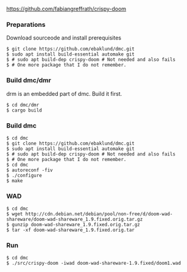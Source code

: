 
https://github.com/fabiangreffrath/crispy-doom

### Preparations
Download sourceode and install prerequisites
```
$ git clone https://github.com/ebaklund/dmc.git
$ sudo apt install build-essential automake git
$ # sudo apt build-dep crispy-doom # Not needed and also fails
$ # One more package that I do not remember.
```

### Build dmc/dmr
drm is an embedded part of dmc. Build it first.
```
$ cd dmc/dmr
$ cargo build
```

### Build dmc
```
$ cd dmc
$ git clone https://github.com/ebaklund/dmc.git
$ sudo apt install build-essential automake git
$ # sudo apt build-dep crispy-doom # Not needed and also fails
$ # One more package that I do not remember.
$ cd dmc
$ autoreconf -fiv
$ ./configure
$ make
```

### WAD
```
$ cd dmc
$ wget http://cdn.debian.net/debian/pool/non-free/d/doom-wad-shareware/doom-wad-shareware_1.9.fixed.orig.tar.gz
$ gunzip doom-wad-shareware_1.9.fixed.orig.tar.gz
$ tar -xf doom-wad-shareware_1.9.fixed.orig.tar
```

### Run
```
$ cd dmc
$ ./src/crispy-doom -iwad doom-wad-shareware-1.9.fixed/doom1.wad
```
